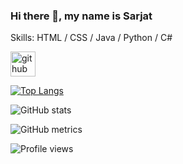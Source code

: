 ### Hi there 👋, my name is Sarjat

Skills: HTML / CSS / Java / Python / C#


[<img src='https://cdn.jsdelivr.net/npm/simple-icons@3.0.1/icons/github.svg' alt='github' height='40'>](https://github.com/sarjataziz)  

[![Top Langs](https://github-readme-stats.vercel.app/api/top-langs/?username=sarjataziz)](https://github.com/anuraghazra/github-readme-stats)

![GitHub stats](https://github-readme-stats.vercel.app/api?username=sarjataziz&show_icons=true)  

![GitHub metrics](https://metrics.lecoq.io/sarjataziz)  

![Profile views](https://gpvc.arturio.dev/sarjataziz)  
